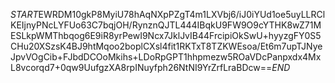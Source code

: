 $START$EWRDM10gkP8MyiU78hAqNXpPZgT4m1LXVbj6/iJ0iYUd1oe5uyLLRClKEIjnyPNcLYFUo63C7bqjOH/RynznQJTL444IBqkU9FW9O9cYTHK8wZ71MESLkpWMThbqog6E9iR8yrPewI9Ncx7JklJvIB44FrcipiOkSwU+hyyzgFY0S5CHu20XSzsK4BJ9htMqoo2boplCXsl4fit1RKTxT8TZKWEsoa/Et6m7upTJNyeJpvVOgCib+FJbdDCOoMkihs+LDoRpGPT1hhpmezw5ROaVDcPanpxdx4MxL8vcorqd7+0qw9UufgzXA8rpINuyfph26NtNI9YrZrfLraBDcw==$END$
